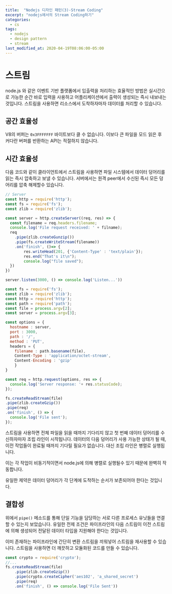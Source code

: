 ```yaml
---
title:  "Nodejs 디자인 패턴(3)-Stream Coding"
excerpt: "nodejs에서의 Stream Coding하기"
categories:
  - cs
tags:
  - nodejs
  - design pattern
  - stream
last_modified_at: 2020-04-19T08:06:00-05:00
---
```


# 스트림

node.js 와 같은 이벤트 기반 플랫폼에서 입출력을 처리하는 효율적인 방법은 실시간으로 가능한 순간 바로 입력을 사용하고 어플리케이션에서 출력이 생성되는 즉시 내보내는 것입니다. 스트림을 사용하면 리소스에서 도착하자마자 데이터를 처리할 수 있습니다.

## 공간 효율성

V8의 버퍼는 `0x3FFFFFFF` 바이트보다 클 수 없습니다. 이보다 큰 파일을 모드 읽은 후 커다란 버퍼를 반환하는 API는 적절하지 않습니다.

## 시간 효율성

다음 코드와 같이 클라이언트에서 스트림을 사용하면 파일 시스템에서 데이터 덩어리를 읽는 즉시 압축하고 보낼 수 있습니다. 서버에서는 원격 peer에서 수신된 즉시 모든 덩어리를 압축 해제할수 있습니다.

```js
// Server
const http = require('http');
const fs = require('fs');
const zlib = require('zlib');

const server = http.createServer((req, res) => {
  const filename = req.headers.filename;
  console.log('File request received: ' + filname);
  req
 	.pipe(zlib.createGunzip())
 	.pipe(fs.createWriteStream(filename))
 	.on('finish', ()=> {
    	res.writeHead(201, {'Content-Type' : 'text/plain'});
    	res.end("That's it\n");
    	console.log("file saved");
  })
})

server.listen(3000, () => console.log('Listen...'))
```

```js
const fs = require('fs');
const zlib = require('zlib');
const http = require('http');
const path = require('path');
const file = process.argv[2];
const server = process.argv[3];

const options = {
  hostname : server,
  port : 3000,
  path : '/',
  method : 'PUT',
  headers = {
  	filename : path.basename(file),
    Content-Type : 'application/octet-stream',
    Content-Encoding : 'gzip'
	}
}

const req = http.request(options, res => {
  console.log('Server response: '+ res.statusCode);
});

fs.createReadStream(file)
.pipe(zlib.createGzip())
.pipe(req)
.on('finish', () => {
  console.log('File sent');
});
```

스트림을 사용하면 전체 파일을 읽을 때까지 기다리지 않고 첫 번째 데이터 덩어리를 수신하자마자 조립 라인이 시작됩니다. 데이터의 다음 덩어리가 사용 가능한 상태가 될 때, 이전 작업들이 완료될 때까지 기다릴 필요가 없습니다. 대신 조립 라인은 병렬로 실행됩니다.

이는 각 작업이 비동기적이면서 node.js에 의해 병렬로 실행될수 있기 때문에 완벽히 작동합니다.

유일한 제약은 데이터 덩어리가 각 단계에 도착하는 순서가 보존되어야 한다는 것입니다.

## 결합성

위에서 `pipe()` 메소드를 통해 단일 기능을 담당하는 서로 다른 프로세스 유닛들을 연결할 수 있는지 보았습니다. 유일한 전제 조건은 파이프라인의 다음 스트림이 이전 스트림에 의해 생성되어 전달된 데이터 타입을 지원해야 한다는 것입니다.

이미 존재하는 파이프라인에 간단히 변환 스트림을 끼워넣어 스트림을 재사용할 수 있습니다. 스트림을 사용하면 더 깨끗하고 모듈화된 코드를 만들 수 있습니다.

```js
const crypto = require('crypto');
//...
fs.createReadStream(file)
	.pipe(zlib.createGzip())
	.pipe(crypto.createCipher('aes102', 'a_shared_secret')
	.pipe(req)
	.on('finish', () => console.log('File Sent'))
```

